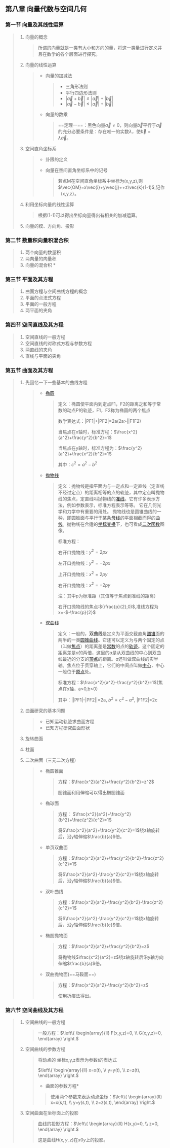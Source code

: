 ## 第八章 向量代数与空间几何

### 第一节 向量及其线性运算

> 1. 向量的概念
>
>    > 所谓的向量就是一类有大小和方向的量，将这一类量进行定义并且在数学的各个层面进行探究。
>
> 2. 向量的线性运算
>
>    > * 向量的加减法
>    >
>    >   > * 三角形法则
>    >   > * 平行四边形法则
>    >   > * $|\vec{a}+\vec{b}|\leq|\vec{a}|+|\vec{b}|$   
>    >   > * $|\vec{a}-\vec{b}|\leq|\vec{a}|+|\vec{b}|$
>    >
>    > * 向量的数乘
>    >
>    >   > ==定理一==：黑色向量$\vec{a}\neq0$，则向量$\vec{b}$平行于$\vec{a}$的充分必要条件是：存在唯一的实数$\lambda$，使$\vec{b}=\lambda\vec{a}$。
>
> 3. 空间直角坐标系
>
>    > * 卦限的定义
>    >
>    > * 向量在空间直角坐标系中的记号
>    >
>    >   > 若点M在空间直角坐标系中坐标为(x,y,z),则$\vec{OM}=x\vec{i}+y\vec{j}++z\vec{k}(1-1)$,记作（x,y,z）。
>
> 4. 利用坐标向量的线性运算
>
>    > 根据(1-1)可以得出坐标向量得出有相关的加减运算。
>
> 5. 向量的模、方向角、投影

### 第二节 数量积向量积混合积

> 1. 两个向量的数量积
> 2. 两向量的向量积
> 3. 向量的混合积  *

### 第三节 平面及其方程

> 1. 曲面方程与空间曲线方程的概念
> 2. 平面的点法式方程
> 3. 平面的一般方程
> 4. 两平面的夹角

### 第四节 空间直线及其方程

> 1. 空间直线的一般方程
> 2. 空间直线的对称式方程与参数方程
> 3. 两直线的夹角
> 4. 直线与平面的夹角

### 第五节 曲面及其方程

> 1. 先回忆一下一些基本的曲线方程
>
>    > * [椭圆](https://baike.baidu.com/item/%E6%A4%AD%E5%9C%86/684466)
>    >
>    >   > 定义：椭圆使平面内到定点F1，F2的距离之和等于常数的动点P的轨迹，F1，F2称为椭圆的两个焦点
>    >   >
>    >   > 数学表达式：|PF1|+|PF2|=2a(2a>||F1F2)
>    >   >
>    >   > 当焦点在x轴时，标准方程：$\frac{x^2}{a^2}+\frac{y^2}{b^2}=1$
>    >   >
>    >   > 当焦点在y轴时，标准方程为：$\frac{y^2}{a^2}+\frac{x^2}{b^2}=1$
>    >   >
>    >   > 其中：$c^2=a^2-b^2$
>    >
>    > * [抛物线](https://baike.baidu.com/item/%E6%8A%9B%E7%89%A9%E7%BA%BF/3555564)
>    >
>    >   > 定义：抛物线是指平面内与一定点和一定直线（定直线不经过定点）的距离相等的点的轨迹，其中定点叫抛物线的焦点，定直线叫抛物线的[准线](https://baike.baidu.com/item/准线/10815011)。它有许多表示方法，例如参数表示，标准方程表示等等。 它在几何光学和力学中有重要的用处。 抛物线也是圆锥曲线的一种，即圆锥面与平行于某条[母线](https://baike.baidu.com/item/母线/10657310)的平面相截而得的[曲线](https://baike.baidu.com/item/曲线/12004394)。抛物线在合适的[坐标变换](https://baike.baidu.com/item/坐标变换/5261943)下，也可看成[二次函数](https://baike.baidu.com/item/二次函数/7406948)图像。
>    >   >
>    >   > 标准方程：
>    >   >
>    >   > 右开口抛物线：$y^2=2px$
>    >   >
>    >   > 左开口抛物线：$y^2=-2px$
>    >   >
>    >   > 上开口抛物线：$x^2=2py$
>    >   >
>    >   > 右开口抛物线：$x^2=-2py$
>    >   >
>    >   > 注：其中p为标准距（其值等于焦点到准线的距离）
>    >   >
>    >   > 右开口抛物线的焦点:$(\frac{p}{2},0)$,准线方程为x=-$-\frac{p}{2}$
>    >
>    > * [双曲线](https://baike.baidu.com/item/%E5%8F%8C%E6%9B%B2%E7%BA%BF/5200393)
>    >
>    >   > 定义：一般的，**双曲线**是定义为平面交截直角[圆锥](https://baike.baidu.com/item/圆锥)面的两半的一类[圆锥曲线](https://baike.baidu.com/item/圆锥曲线/6691222)。它还可以定义为与两个固定的点（叫做[焦点](https://baike.baidu.com/item/焦点/10757373)）的距离差是[常数](https://baike.baidu.com/item/常数/2215683)的点的[轨迹](https://baike.baidu.com/item/轨迹/10964840)。这个固定的距离差是*a*的两倍，这里的*a*是从双曲线的中心到双曲线最近的分支的[顶点](https://baike.baidu.com/item/顶点/11030118)的距离。*a*还叫做双曲线的实半轴。焦点位于贯穿轴上，它们的中间点叫做[中心](https://baike.baidu.com/item/中心/3421279)，中心一般位于[原点](https://baike.baidu.com/item/原点/8271864)处。
>    >   >
>    >   > 标准方程：$\frac{x^2}{a^2}-\frac{y^2}{b^2}=1$(焦点在x轴，a>0,b>0)
>    >   >
>    >   > 其中：||PF1|-|PF2||=2a,    $b^2=c^2-a^2$,    |F1F2|=2c
>
> 2. 曲面研究的基本问题
>
>    > * 已知运动轨迹求曲面方程
>    > * 已知方程研究曲面形状
>
> 3. 旋转曲面
>
> 4. 柱面
>
> 5. 二次曲面（三元二次方程）
>
>    > * 椭圆锥面
>    >
>    >   > 方程：$\frac{x^2}{a^2}+\frac{y^2}{b^2}=z^2$
>    >   >
>    >   > 圆锥面利用伸缩可以得出椭圆锥面
>    >
>    > * 椭球面
>    >
>    >   > 方程： $\frac{x^2}{a^2}+\frac{y^2}{b^2}+\frac{z^2}{c^2}=1$
>    >   >
>    >   > 将$\frac{x^2}{a^2}+\frac{y^2}{c^2}=1$绕z轴旋转后，沿y轴伸缩$\frac{b}{a}$倍。
>    >
>    > * 单页双曲面
>    >
>    >   > 方程：$\frac{x^2}{a^2}+\frac{y^2}{b^2}-\frac{z^2}{c^2}=1$
>    >   >
>    >   > 将$\frac{x^2}{a^2}-\frac{y^2}{c^2}=1$绕z轴旋转后，沿y轴伸缩$\frac{b}{a}$倍。
>    >
>    > * 双叶曲线
>    >
>    >   > 方程：$\frac{x^2}{a^2}-\frac{y^2}{b^2}-\frac{z^2}{c^2}=1$
>    >   >
>    >   > 将$\frac{x^2}{a^2}-\frac{y^2}{c^2}=1$绕x轴旋转后，沿y轴伸缩$\frac{b}{c}$倍。
>    >
>    > * 椭圆抛物面
>    >
>    >   > 方程：$\frac{x^2}{a^2}+\frac{y^2}{b^2}=z$
>    >   >
>    >   > 将抛物线$\frac{x^2}{a^2}=z$绕z轴旋转后沿y轴方向伸缩$\frac{b}{a}$倍。
>    >
>    > * 双曲抛物面(==马鞍面==)
>    >
>    >   > 方程：$\frac{x^2}{a^2}-\frac{y^2}{b^2}=z$
>    >   >
>    >   > 使用折痕法得出。

### 第六节 空间曲线及其方程

> 1. 空间曲线的一般方程
>
>    > 一般方程：$\left\{        \begin{array}{ll}            F(x,y,z)=0, \\            G(x,y,z)=0,         \end{array}    \right.$
>
> 2. 空间曲线的参数方程
>
>    > 将动点的 坐标x,y,z表示为参数t的表达式
>    >
>    > $\left\{        \begin{array}{ll}            x=x(t), \\            y=y(t),  \\ z=z(t),       \end{array}    \right.$
>    >
>    > * 曲面的参数方程*
>    >
>    > > 使用两个参数来表达动点坐标：$\left\{        \begin{array}{ll}            x=x(s,t), \\            y=y(s,t),  \\ z=z(s,t),       \end{array}    \right.$
>
> 3. 空间曲面在坐标面上的投影
>
>    > 曲线的投影方程：$\left\{        \begin{array}{ll}           H(x,y)=0, \\            z=0,        \end{array}    \right.$
>    >
>    > 这是曲线$H(x,y,z$)在$x0y$上的投影。
